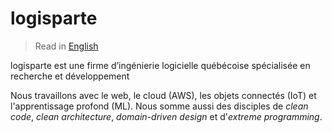 # logisparte

> Read in [English](/profile/README.md)

logisparte est une firme d’ingénierie logicielle québécoise spécialisée en recherche et
développement

Nous travaillons avec le web, le cloud (AWS), les objets connectés (IoT) et l'apprentissage
profond (ML). Nous somme aussi des disciples de _clean code_, _clean architecture_,
_domain-driven design_ et d'_extreme programming_.
